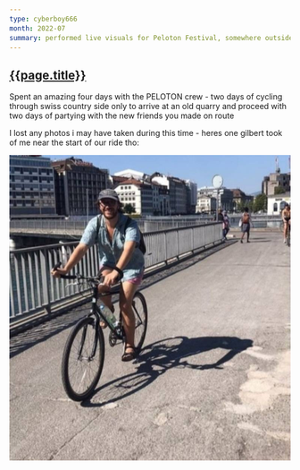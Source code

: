 ```yaml
---
type: cyberboy666
month: 2022-07
summary: performed live visuals for Peloton Festival, somewhere outside of Geneva, Switzerland
---
```


## [ {{page.title}} ]({{page.url}})

Spent an amazing four days with the PELOTON crew - two days of cycling through swiss country side only to arrive at an old quarry and proceed with two days of partying with the new friends you made on route  

I lost any photos i may have taken during this time - heres one gilbert took of me near the start of our ride tho:

![image](/images/cyberboy666/peloton_01.jpeg)